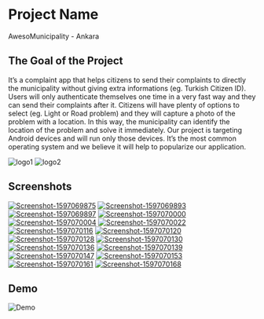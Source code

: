 # Project Name

AwesoMunicipality - Ankara

## The Goal of the Project

 It’s a complaint app that helps citizens to send their complaints to directly the municipality without giving extra informations (eg. Turkish Citizen ID). Users will only authenticate themselves one time in a very fast way and they can send their complaints after it. Citizens will have plenty of options to select (eg. Light or Road problem) and they will capture a photo of the problem with a location. In this way, the municipality can identify the location of the problem and solve it immediately. Our project is targeting Android devices and will run only those devices. It’s the most common operating system and we believe it will help to popularize our application.


![logo1](https://i.imgur.com/1ffBxMc.png) ![logo2](https://i.imgur.com/Kj9NOje.png) 

 
 ## Screenshots

<a href="https://postimg.cc/bdhnxGrs" target="_blank"><img src="https://i.postimg.cc/bdhnxGrs/Screenshot-1597069875.png" alt="Screenshot-1597069875"/></a> <a href="https://postimg.cc/Lh31NHgv" target="_blank"><img src="https://i.postimg.cc/Lh31NHgv/Screenshot-1597069893.png" alt="Screenshot-1597069893"/></a> <a href="https://postimg.cc/PpkCQctB" target="_blank"><img src="https://i.postimg.cc/PpkCQctB/Screenshot-1597069897.png" alt="Screenshot-1597069897"/></a> <a href="https://postimg.cc/3kV4dNzr" target="_blank"><img src="https://i.postimg.cc/3kV4dNzr/Screenshot-1597070000.png" alt="Screenshot-1597070000"/></a> <a href="https://postimg.cc/gwhwRdPV" target="_blank"><img src="https://i.postimg.cc/gwhwRdPV/Screenshot-1597070004.png" alt="Screenshot-1597070004"/></a> <a href="https://postimg.cc/18fVmwCY" target="_blank"><img src="https://i.postimg.cc/18fVmwCY/Screenshot-1597070022.png" alt="Screenshot-1597070022"/></a> <a href="https://postimg.cc/kBMtHkxC" target="_blank"><img src="https://i.postimg.cc/kBMtHkxC/Screenshot-1597070116.png" alt="Screenshot-1597070116"/></a> <a href="https://postimg.cc/D8Cb3BgX" target="_blank"><img src="https://i.postimg.cc/D8Cb3BgX/Screenshot-1597070120.png" alt="Screenshot-1597070120"/></a> <a href="https://postimg.cc/rD0zXcsB" target="_blank"><img src="https://i.postimg.cc/rD0zXcsB/Screenshot-1597070128.png" alt="Screenshot-1597070128"/></a> <a href="https://postimg.cc/SnBRm5zJ" target="_blank"><img src="https://i.postimg.cc/SnBRm5zJ/Screenshot-1597070130.png" alt="Screenshot-1597070130"/></a> <a href="https://postimg.cc/ftjJ2Kyk" target="_blank"><img src="https://i.postimg.cc/ftjJ2Kyk/Screenshot-1597070136.png" alt="Screenshot-1597070136"/></a> <a href="https://postimg.cc/rzMddvZ4" target="_blank"><img src="https://i.postimg.cc/rzMddvZ4/Screenshot-1597070139.png" alt="Screenshot-1597070139"/></a> <a href="https://postimg.cc/dL0L6GYt" target="_blank"><img src="https://i.postimg.cc/dL0L6GYt/Screenshot-1597070147.png" alt="Screenshot-1597070147"/></a> <a href="https://postimg.cc/mhjP78K5" target="_blank"><img src="https://i.postimg.cc/mhjP78K5/Screenshot-1597070153.png" alt="Screenshot-1597070153"/></a> <a href="https://postimg.cc/zVP3c3zw" target="_blank"><img src="https://i.postimg.cc/zVP3c3zw/Screenshot-1597070161.png" alt="Screenshot-1597070161"/></a> <a href="https://postimg.cc/t1FTJ5hD" target="_blank"><img src="https://i.postimg.cc/t1FTJ5hD/Screenshot-1597070168.png" alt="Screenshot-1597070168"/></a> 

 ## Demo
 
![Demo](https://j.gifs.com/VAMx0W.gif)
